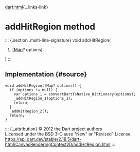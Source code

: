 [dart:html](../../dart-html/dart-html-library){._links-link}

addHitRegion method
===================

::: {.section .multi-line-signature}
void addHitRegion(

1.  \[[Map](../../dart-core/map-class)? options\]

)
:::

Implementation {#source}
--------------

``` {.language-dart data-language="dart"}
void addHitRegion([Map? options]) {
  if (options != null) {
    var options_1 = convertDartToNative_Dictionary(options);
    _addHitRegion_1(options_1);
    return;
  }
  _addHitRegion_2();
  return;
}
```

::: {._attribution}
© 2012 the Dart project authors\
Licensed under the BSD 3-Clause \"New\" or \"Revised\" License.\
<https://api.dart.dev/stable/2.18.5/dart-html/CanvasRenderingContext2D/addHitRegion.html>
:::
